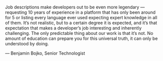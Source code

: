 

Job descriptions make developers out to be even more legendary — requesting 10 years of experience in a
platform that has only been around for 5 or listing every language ever used expecting expert knowledge in all
of them. It’s not realistic, but to a certain degree it is expected, and it’s that expectation that makes
a developer’s job interesting and inherently challenging. The only predictable thing about our work is that
it’s not. No amount of education can prepare you for this universal truth, it can only be understood by
doing. 

— Benjamin Bojko, Senior Technologist